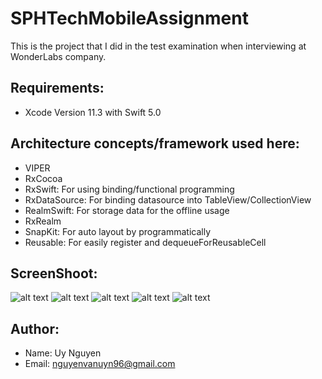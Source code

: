 # SPHTechMobileAssignment
This is the project that I did in the test examination when interviewing at WonderLabs company.

## Requirements: 
* Xcode Version 11.3 with Swift 5.0

## Architecture concepts/framework used here:
* VIPER 
* RxCocoa
* RxSwift: For using binding/functional programming
* RxDataSource: For binding datasource into TableView/CollectionView
* RealmSwift: For storage data for the offline usage
* RxRealm
* SnapKit: For auto layout by programmatically
* Reusable: For easily register and dequeueForReusableCell

## ScreenShoot:
![alt text][main]
![alt text][pull_to_refresh]
![alt text][load_more]
![alt text][viewdetail_all]
![alt text][viewdetail_descrease]

[main]: https://github.com/nguyenvanuyn96/SPHTechMobileAssignment/blob/master/screenshot_main.png "Main page"
[pull_to_refresh]: https://github.com/nguyenvanuyn96/SPHTechMobileAssignment/blob/master/screenshot_pulltorefresh.png "Pull to fresh"
[load_more]: https://github.com/nguyenvanuyn96/SPHTechMobileAssignment/blob/master/screenshot_loadmore.png "Load more"
[viewdetail_all]: https://github.com/nguyenvanuyn96/SPHTechMobileAssignment/blob/master/screenshot_viewdetail_all.png "View detail all"
[viewdetail_descrease]: https://github.com/nguyenvanuyn96/SPHTechMobileAssignment/blob/master/screenshot_viewdetail_down.png "View detail quarters descrease"

## Author:
* Name: Uy Nguyen
* Email: nguyenvanuyn96@gmail.com
